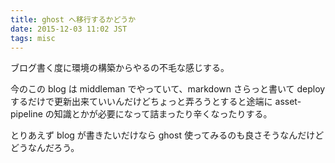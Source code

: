 ```yaml
---
title: ghost へ移行するかどうか
date: 2015-12-03 11:02 JST
tags: misc
---
```


ブログ書く度に環境の構築からやるの不毛な感じする。

今のこの blog は middleman でやっていて、markdown さらっと書いて deploy するだけで更新出来ていいんだけどちょっと弄ろうとすると途端に asset-pipeline の知識とかが必要になって詰まったり辛くなったりする。

とりあえず blog が書きたいだけなら ghost 使ってみるのも良さそうなんだけどどうなんだろう。
